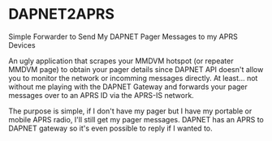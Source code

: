 # DAPNET2APRS
Simple Forwarder to Send My DAPNET Pager Messages to my APRS Devices

An ugly application that scrapes your MMDVM hotspot (or repeater MMDVM page) to obtain your pager details since DAPNET API doesn't allow you to monitor the network or incomming messages directly. At least... not without me playing with the DAPNET Gateway and forwards your pager messages over to an APRS ID via the APRS-IS network.

The purpose is simple, if I don't have my pager but I have my portable or mobile APRS radio, I'll still get my pager messages.
DAPNET has an APRS to DAPNET gateway so it's even possible to reply if I wanted to.
